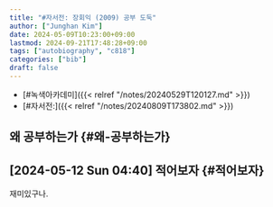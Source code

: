 ```yaml
---
title: "#자서전: 장회익 (2009) 공부 도둑"
author: ["Junghan Kim"]
date: 2024-05-09T10:23:00+09:00
lastmod: 2024-09-21T17:48:28+09:00
tags: ["autobiography", "c818"]
categories: ["bib"]
draft: false
---
```


-   [#녹색아카데미]({{< relref "/notes/20240529T120127.md" >}})
-   [#자서전:]({{< relref "/notes/20240809T173802.md" >}})


## 왜 공부하는가 {#왜-공부하는가}


## <span class="timestamp-wrapper"><span class="timestamp">[2024-05-12 Sun 04:40] </span></span> 적어보자 {#적어보자}

재미있구나.
